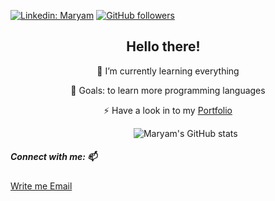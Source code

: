 [![Linkedin: Maryam](https://img.shields.io/badge/-MaryamPayenda-blue?style=flat-square&logo=Linkedin&logoColor=white&link=https://www.linkedin.com/in/maryam-payenda-1844a7140/)](https://www.linkedin.com/in/maryam-payenda-1844a7140/) 
[![GitHub followers](https://img.shields.io/github/followers/MaryamPayenda?style=social)](https://github.com/MaryamPayenda)

<h2 align="center">Hello there!<img src="https://media.giphy.com/media/hvRJCLFzcasrR4ia7z/giphy.gif" width="15"></h2>
<!-- <img align='right' src="https://user-images.githubusercontent.com/20128950/124126521-08e52680-da7b-11eb-81c0-c8d9b0a99315.gif" width="210">   -->

<p align="center"> 🌱 I’m currently learning everything  </p>
<p align="center"> 🥅 Goals: to learn more programming languages  </p>
<p align="center"> ⚡ Have a look in to my <a href="https://maryampayenda.github.io/portfolio-reactf/">Portfolio</a></p>


&nbsp; &nbsp; &nbsp; &nbsp; &nbsp;  &nbsp; &nbsp; &nbsp; &nbsp;&nbsp; &nbsp; &nbsp; &nbsp; &nbsp;&nbsp; &nbsp; &nbsp; &nbsp; &nbsp;&nbsp; &nbsp; &nbsp; &nbsp; &nbsp; &nbsp; &nbsp; &nbsp;![Maryam's GitHub stats](https://github-readme-stats.vercel.app/api?username=MaryamPayenda&show_icons=true&theme=radical)
 

##### Connect with me: 📫

 <a href="mailto:maryampayanda12@gmail.com"> Write me Email </a>




